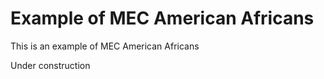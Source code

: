 # Example of MEC American Africans 

This is an example of MEC American Africans 

Under construction